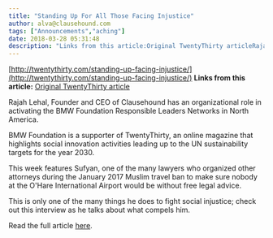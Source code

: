 ```yaml
---
title: "Standing Up For All Those Facing Injustice"
author: alva@clausehound.com
tags: ["Announcements","aching"]
date: 2018-03-28 05:31:48
description: "Links from this article:Original TwentyThirty articleRajah Lehal, Founder and CEO of Clausehound has an organizational role in activating the BMW..."
---
```


[http://twentythirty.com/standing-up-facing-injustice/](http://twentythirty.com/standing-up-facing-injustice/)
**Links from this article:**
[Original TwentyThirty article](http://twentythirty.com/standing-up-facing-injustice/)

Rajah Lehal, Founder and CEO of Clausehound has an organizational role in activating the BMW Foundation Responsible Leaders Networks in North America.

BMW Foundation is a supporter of TwentyThirty, an online magazine that highlights social innovation activities leading up to the UN sustainability targets for the year 2030.

This week features Sufyan, one of the many lawyers who organized other attorneys during the January 2017 Muslim travel ban to make sure nobody at the O'Hare International Airport would be without free legal advice.

This is only one of the many things he does to fight social injustice; check out this interview as he talks about what compels him.

Read the full article [here](http://twentythirty.com/standing-up-facing-injustice/).